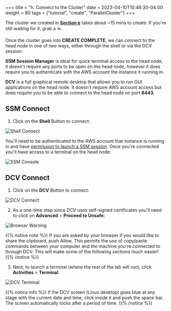 +++
title = "h. Connect to the Cluster"
date = 2023-04-10T10:46:30-04:00
weight = 80
tags = ["tutorial", "create", "ParallelCluster"]
+++

The cluster we created in **[Section e](/03-hpc-aws-parallelcluster-workshop/05-launch-pc.html)** takes about ~15 mins to create. If you're still waiting for it, grab a ☕️.

Once the cluster goes into **CREATE COMPLETE**, we can connect to the head node in one of two ways, either through the shell or via the DCV session:

**SSM Session Manager** is ideal for quick terminal access to the head node, it doesn't require any ports to be open on the head node, however it does require you to authenticate with the AWS account the instance it running in.

**DCV** is a full graphical remote desktop that allows you to run GUI applications on the head node. It doesn't require AWS account access but does require you to be able to connect to the head node on port **8443**.

## SSM Connect

1. Click on the **Shell** Button to connect:

![Shell Connect](/images/hpc-aws-parallelcluster-workshop/lab1-pcluster-workshop-09-a-shell-button.png)

You'll need to be authenticated to the AWS account that instance is running in and have [permission to launch a SSM session](https://docs.aws.amazon.com/systems-manager/latest/userguide/getting-started-add-permissions-to-existing-profile.html). Once you're connected you'll have access to a terminal on the head node:

![SSM Console](/images/hpc-aws-parallelcluster-workshop/ssm-console.png)

## DCV Connect

1. Click on the **DCV** Button to connect:

![DCV Connect](/images/hpc-aws-parallelcluster-workshop/lab1-pcluster-workshop-09-a-shell-button.png)

2. As a one-time step since DCV uses self-signed certificates you'll need to click on **Advanced** > **Proceed to Unsafe**:

![Browser Warning](/images/hpc-aws-parallelcluster-workshop/browser-warning.png)

{{% notice note %}}
If you are asked by your browser if you would like to share the clipboard, push Allow. This permits the use of copy/paste commands between your computer and the machine you're connected to through DCV. This will make some of the following sections much easier!
{{% /notice %}}

3. Next, to launch a terminal (where the rest of the lab will run), click **Activities** > **Terminal**:

![DCV Terminal](/images/hpc-aws-parallelcluster-workshop/dcv-terminal.png)

{{% notice info %}}
If the DCV screen (Linux desktop) goes blue at any stage with the current date and time, click inside it and push the space bar. The screen automatically locks after a period of time.
{{% /notice %}}